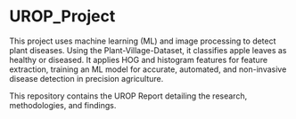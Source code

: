 # UROP_Project
This project uses machine learning (ML) and image processing to detect plant diseases. Using the Plant-Village-Dataset, it classifies apple leaves as healthy or diseased. It applies HOG and histogram features for feature extraction, training an ML model for accurate, automated, and non-invasive disease detection in precision agriculture.

This repository contains the UROP Report detailing the research, methodologies, and findings.
